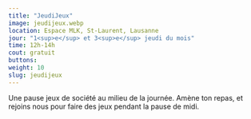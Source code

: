 ```yaml
---
title: "JeudiJeux"
image: jeudijeux.webp
location: Espace MLK, St-Laurent, Lausanne
jour: "1<sup>e</sup> et 3<sup>e</sup> jeudi du mois"
time: 12h-14h
cout: gratuit
buttons:
weight: 10
slug: jeudijeux
---
```


Une pause jeux de société au milieu de la journée. Amène ton repas, et rejoins nous pour faire des jeux pendant la pause de midi.